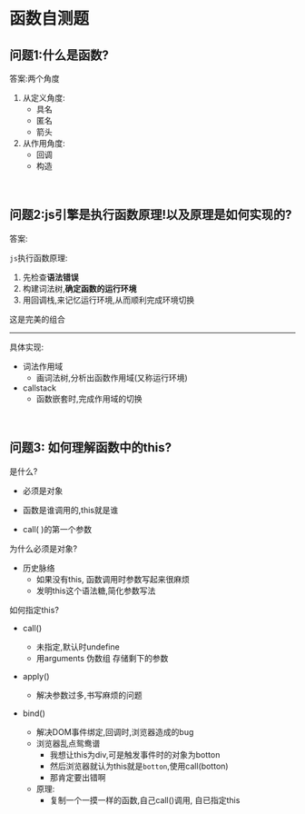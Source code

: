 # 函数自测题

## 问题1:什么是函数?

答案:两个角度

1. 从定义角度:
   - 具名
   - 匿名
   - 箭头
2. 从作用角度:
   - 回调     
   - 构造

​	

## 问题2:js引擎是执行函数原理!以及原理是如何实现的?

答案: 

`js`执行函数原理:

1. 先检查**语法错误**
2. 构建词法树,**确定函数的运行环境**
3. 用回调栈,来记忆运行环境,从而顺利完成环境切换

这是完美的组合

---

具体实现:

- 词法作用域
  - 画词法树,分析出函数作用域(又称运行环境)
- callstack
  - 函数嵌套时,完成作用域的切换





​	

## 问题3: 如何理解函数中的this?

是什么?

- 必须是对象

- 函数是谁调用的,this就是谁
- call( )的第一个参数

为什么必须是对象?

- 历史脉络
  - 如果没有this, 函数调用时参数写起来很麻烦
  - 发明this这个语法糖,简化参数写法

如何指定this?

- call()

  - 未指定,默认时undefine
  - 用arguments 伪数组 存储剩下的参数

- apply()

  - 解决参数过多,书写麻烦的问题

- bind()

  - 解决DOM事件绑定,回调时,浏览器造成的bug
  - 浏览器乱点鸳鸯谱
    - 我想让this为div,可是触发事件时的对象为botton
    - 然后浏览器就认为this就是`botton`,使用call(botton)
    - 那肯定要出错啊
  - 原理:
    - 复制一个一摸一样的函数,自己call()调用, 自已指定this

  

​	

## 